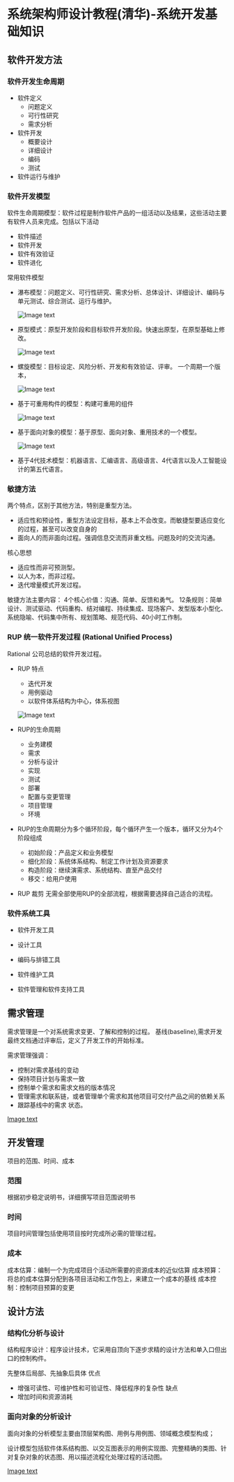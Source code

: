 # 系统架构师设计教程(清华)-系统开发基础知识
## 软件开发方法
### 软件开发生命周期
* 软件定义
  - 问题定义
  - 可行性研究
  - 需求分析
* 软件开发
  - 概要设计
  - 详细设计
  - 编码
  - 测试
* 软件运行与维护
### 软件开发模型
软件生命周期模型：软件过程是制作软件产品的一组活动以及结果，这些活动主要有软件人员来完成。包括以下活动
* 软件描述
* 软件开发
* 软件有效验证
* 软件进化

常用软件模型
* 瀑布模型：问题定义、可行性研究、需求分析、总体设计、详细设计、编码与单元测试、综合测试、运行与维护。
   
   ![Image text](https://raw.githubusercontent.com/DEAN-Lee/img-rep/master/system_architecture/Snipaste_2020-12-15_17-16-49.png)

* 原型模式：原型开发阶段和目标软件开发阶段。快速出原型，在原型基础上修改。
   
   ![Image text](https://raw.githubusercontent.com/DEAN-Lee/img-rep/master/system_architecture/Snipaste_2020-12-15_17-16-42.png)

* 螺旋模型：目标设定、风险分析、开发和有效验证、评审。 一个周期一个版本，
  
   ![Image text](https://raw.githubusercontent.com/DEAN-Lee/img-rep/master/system_architecture/Snipaste_2020-12-15_17-16-32.png)

* 基于可重用构件的模型：构建可重用的组件
   
   ![Image text](https://raw.githubusercontent.com/DEAN-Lee/img-rep/master/system_architecture/Snipaste_2020-12-15_17-17-02.png)

* 基于面向对象的模型：基于原型、面向对象、重用技术的一个模型。
   
   ![Image text](https://raw.githubusercontent.com/DEAN-Lee/img-rep/master/system_architecture/Snipaste_2020-12-15_17-20-40.png)

* 基于4代技术模型：机器语言、汇编语言、高级语言、4代语言以及人工智能设计的第五代语言。


### 敏捷方法
两个特点，区别于其他方法，特别是重型方法。
* 适应性和预设性，重型方法设定目标，基本上不会改变。而敏捷型要适应变化的过程，甚至可以改变自身的
* 面向人的而非面向过程。强调信息交流而非重文档。问题及时的交流沟通。

核心思想
* 适应性而非可预测型。
* 以人为本，而非过程。
* 迭代增量模式开发过程。

敏捷方法主要内容：
4个核心价值：沟通、简单、反馈和勇气。
12条规则：简单设计、测试驱动、代码重构、结对编程、持续集成、现场客户、发型版本小型化、系统隐喻、代码集中所有、规划策略、规范代码、40小时工作制。

### RUP 统一软件开发过程 (Rational Unified Process)
Rational 公司总结的软件开发过程。

* RUP 特点
  - 迭代开发
  - 用例驱动
  - 以软件体系结构为中心，体系视图
  
   ![Image text](https://raw.githubusercontent.com/DEAN-Lee/img-rep/master/system_architecture/Snipaste_2020-12-17_18-11-54.png)

  
* RUP的生命周期
  - 业务建模  
  - 需求  
  - 分析与设计  
  - 实现  
  - 测试  
  - 部署  
  - 配置与变更管理  
  - 项目管理  
  - 环境  
  
* RUP的生命周期分为多个循环阶段，每个循环产生一个版本，循环又分为4个阶段组成
  - 初始阶段：产品定义和业务模型
  - 细化阶段：系统体系结构、制定工作计划及资源要求
  - 构造阶段：继续演需求、系统结构、直至产品交付
  - 移交：给用户使用
  
* RUP 裁剪
  无需全部使用RUP的全部流程，根据需要选择自己适合的流程。  
  
### 软件系统工具
* 软件开发工具

* 设计工具

* 编码与排错工具

* 软件维护工具

* 软件管理和软件支持工具

## 需求管理
需求管理是一个对系统需求变更、了解和控制的过程。 
基线(baseline),需求开发最终文档通过评审后，定义了开发工作的开始标准。

需求管理强调：
* 控制对需求基线的变动 
* 保持项目计划与需求一致 
* 控制单个需求和需求文档的版本情况 
* 管理需求和联系链，或者管理单个需求和其他项目可交付产品之间的依赖关系 
* 跟踪基线中的需求 状态。 

[Image text](https://raw.githubusercontent.com/DEAN-Lee/img-rep/master/system_architecture/Snipaste_2020-12-18_18-50-57.png)

## 开发管理
项目的范围、时间、成本

### 范围
  根据初步稳定说明书，详细撰写项目范围说明书
### 时间
  项目时间管理包括使用项目按时完成所必需的管理过程。
### 成本
  成本估算：编制一个为完成项目个活动所需要的资源成本的近似估算
  成本预算：将总的成本估算分配到各项目活动和工作包上，来建立一个成本的基线
  成本控制：控制项目预算的变更
  
  
## 设计方法

### 结构化分析与设计
结构程序设计：程序设计技术，它采用自顶向下逐步求精的设计方法和单入口但出口的控制构件。

先整体后局部、先抽象后具体
优点
* 增强可读性、可维护性和可验证性、降低程序的复杂性
缺点
* 增加时间和资源消耗

### 面向对象的分析设计
面向对象的分析模型主要由顶层架构图、用例与用例图、领域概念模型构成；

设计模型包括软件体系结构图、以交互图表示的用例实现图、完整精确的类图、针对复杂对象的状态图、用以描述流程化处理过程的活动图。

 [Image text](https://raw.githubusercontent.com/DEAN-Lee/img-rep/master/system_architecture/Snipaste_2020-12-21_19-46-45.png) 